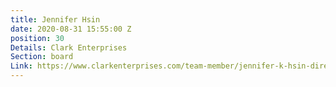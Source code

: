 ```yaml
---
title: Jennifer Hsin
date: 2020-08-31 15:55:00 Z
position: 30
Details: Clark Enterprises
Section: board
Link: https://www.clarkenterprises.com/team-member/jennifer-k-hsin-director-chief-financial-officer/
---
```


